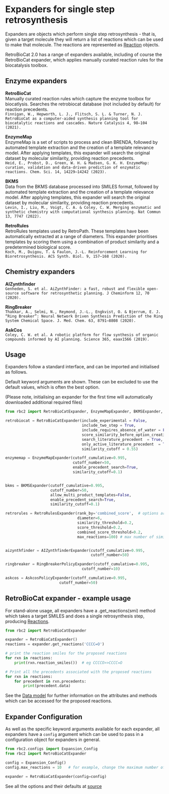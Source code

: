 # Expanders for single step retrosynthesis

Expanders are objects which perform single step retrosynthesis - 
that is, given a target molecule they will return a list of reactions which can be used to make that molecule. 
The reactions are represented as [Reaction](data_model.md#reaction) objects.

RetroBioCat 2.0 has a range of expanders available, including of course the RetroBioCat expander, 
which applies manually curated reaction rules for the biocatalysis toolbox.

## Enzyme expanders
**RetroBioCat**  
Manually curated reaction rules which capture the enzyme toolbox for biocatlysis.  Searches the retrobiocat database (not included by default) for reaction precedents.  
`Finnigan, W., Hepworth, L. J., Flitsch, S. L. & Turner, N. J. RetroBioCat as a computer-aided synthesis planning tool for biocatalytic reactions and cascades. Nature Catalysis 4, 98–104 (2021).`  

**EnzymeMap**  
EnzymeMap is a set of scripts to process and clean BRENDA, followed by automated template extraction and the creation of a template relevance model. 
After applying templates, this expander will search the original dataset by molecular similarity, providing reaction precedents.   
`Heid, E., Probst, D., Green, W. H. & Madsen, G. K. H. EnzymeMap: curation, validation and data-driven prediction of enzymatic reactions. Chem. Sci. 14, 14229–14242 (2023).`  

**BKMS**  
Data from the BKMS database processed into SMILES format, followed by automated template extraction and the creation of a template relevance model. 
After applying templates, this expander will search the original dataset by molecular similarity, providing reaction precedents.  
`Levin, I., Liu, M., Voigt, C. A. & Coley, C. W. Merging enzymatic and synthetic chemistry with computational synthesis planning. Nat Commun 13, 7747 (2022).`  

**RetroRules**  
RetroRules templates used by RetroPath.  These templates have been automatically extracted at a range of diameters. 
This expander prioritises templates by scoring them using a combination of product similarity and a predetermined biological score.  
  `Koch, M., Duigou, T. & Faulon, J.-L. Reinforcement Learning for Bioretrosynthesis. ACS Synth. Biol. 9, 157–168 (2020).`  

## Chemistry expanders
**AIZynthfinder**  
`Genheden, S. et al. AiZynthFinder: a fast, robust and flexible open-source software for retrosynthetic planning. J Cheminform 12, 70 (2020).`  

**RingBreaker**  
`Thakkar, A., Selmi, N., Reymond, J.-L., Engkvist, O. & Bjerrum, E. J. “Ring Breaker”: Neural Network Driven Synthesis Prediction of the Ring System Chemical Space. J. Med. Chem. 63, 8791–8808 (2020).`  

**AskCos**  
`Coley, C. W. et al. A robotic platform for flow synthesis of organic compounds informed by AI planning. Science 365, eaax1566 (2019).`

## Usage
Expanders follow a standard interface, and can be imported and initialised as follows. 

Default keyword arguments are shown. These can be excluded to use the default values, which is often the best option.  

(Please note, initialising an expander for the first time will automatically downloaded additional required files)  
```python
from rbc2 import RetroBioCatExpander, EnzymeMapExpander, BKMSExpander, RetroRulesExpander, AIZynthfinderExpander, RingBreakerPolicyExpander, AskcosPolicyExpander

retrobiocat = RetroBioCatExpander(include_experimental = False,
                                  include_two_step = True,
                                  include_requires_absence_of_water = False,
                                  score_similarity_before_option_creation  = True,
                                  search_literature_precedent  = True,
                                  only_active_literature_precedent  = True,
                                  similarity_cutoff = 0.55)

enzymemap = EnzymeMapExpander(cutoff_cumulative=0.995,
                              cutoff_number=50,
                              enable_precedent_search=True,
                              similarity_cutoff=0.1)


bkms = BKMSExpander(cutoff_cumulative=0.995,
                    cutoff_number=50,
                    allow_multi_product_templates=False,
                    enable_precedent_search=True,
                    similarity_cutoff=0.1)

retrorules = RetroRulesExpander(rank_by='combined_score',  # options are: similarity, score, combined_score
                                diameter=6,
                                similarity_threshold=0.2,
                                score_threshold=0.2,
                                combined_score_threshold=0.2,
                                max_reactions=100) # max number of similar substrates to consider reactions for)


aizynthfinder = AIZynthfinderExpander(cutoff_cumulative=0.995,
                                      cutoff_number=50)

ringbreaker = RingBreakerPolicyExpander(cutoff_cumulative=0.995,
                                  cutoff_number=10)

askcos = AskcosPolicyExpander(cutoff_cumulative=0.995,
                        cutoff_number=50)
```

## RetroBioCat expander - example usage

For stand-alone usage, all expanders have a .get_reactions(smi) method which takes a target SMILES and does a single 
retrosynthesis step, producing [Reactions](data_model.md#reaction).

```python
from rbc2 import RetroBioCatExpander

expander = RetroBioCatExpander()
reactions = expander.get_reactions('CCCC=O')

# print the reaction smiles for the proposed reactions
for rxn in reactions:
    print(rxn.reaction_smiles())  # eg CCCCO>>CCCC=O

# Print all the precedents associated with the proposed reactions
for rxn in reactions:
    for precedent in rxn.precedents:
        print(precedent.data)  
```
See the [Data model](data_model.md) for further information on the attributes and methods which can be accessed for the proposed reactions.  

## Expander Configuration
As well as the specific keyword arguments available for each expander, 
all expanders have a `config` argument which can be used to pass in a configuration object for expanders in general.  

```python
from rbc2.configs import Expansion_Config
from rbc2 import RetroBioCatExpander

config = Expansion_Config()
config.max_reactions = 10   # for example, change the maximum number of reactions returned by any expander

expander = RetroBioCatExpander(config=config)
```

See all the options and their defaults at [source](https://github.com/willfinnigan/RetroBioCat_2/blob/main/rbc2/configs/expansion_config.py)